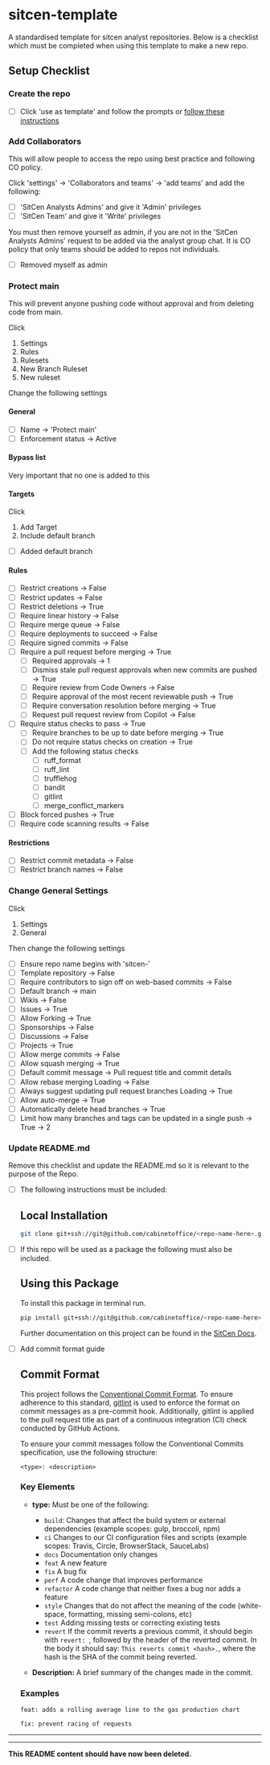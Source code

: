 # sitcen-template

A standardised template for sitcen analyst repositories.
Below is a checklist which must be completed when using this template to make a new repo.

## Setup Checklist

### Create the repo

- [ ] Click 'use as template' and follow the prompts or [follow these instructions](https://docs.github.com/en/repositories/creating-and-managing-repositories/creating-a-repository-from-a-template)

### Add Collaborators

This will allow people to access the repo using best practice and following CO policy.

Click 'settings' -> 'Collaborators and teams' -> 'add teams' and add the following:

- [ ] 'SitCen Analysts Admins' and give it 'Admin' privileges
- [ ] 'SitCen Team' and give it 'Write' privileges

You must then remove yourself as admin, if you are not in the 'SitCen Analysts Admins' request to be added via the analyst group chat. It is CO policy that only teams should be added to repos not individuals.

- [ ] Removed myself as admin

### Protect main

This will prevent anyone pushing code without approval and from deleting code from main.

Click

1. Settings
2. Rules
3. Rulesets
4. New Branch Ruleset
5. New ruleset

Change the following settings

#### General

- [ ] Name -> 'Protect main'
- [ ] Enforcement status -> Active

#### Bypass list

Very important that no one is added to this

#### Targets

Click

1. Add Target
2. Include default branch

- [ ] Added default branch

#### Rules

- [ ] Restrict creations -> False
- [ ] Restrict updates -> False
- [ ] Restrict deletions -> True
- [ ] Require linear history -> False
- [ ] Require merge queue -> False
- [ ] Require deployments to succeed -> False
- [ ] Require signed commits -> False
- [ ] Require a pull request before merging -> True
  - [ ] Required approvals -> 1
  - [ ] Dismiss stale pull request approvals when new commits are pushed -> True
  - [ ] Require review from Code Owners -> False
  - [ ] Require approval of the most recent reviewable push -> True
  - [ ] Require conversation resolution before merging -> True
  - [ ] Request pull request review from Copilot -> False
- [ ] Require status checks to pass -> True
  - [ ] Require branches to be up to date before merging -> True
  - [ ] Do not require status checks on creation -> True
  - [ ] Add the following status checks
    - [ ] ruff_format
    - [ ] ruff_lint
    - [ ] trufflehog
    - [ ] bandit
    - [ ] gitlint
    - [ ] merge_conflict_markers
- [ ] Block forced pushes -> True
- [ ] Require code scanning results -> False

#### Restrictions

- [ ] Restrict commit metadata -> False
- [ ] Restrict branch names -> False

### Change General Settings

Click

1. Settings
2. General

Then change the following settings

- [ ] Ensure repo name begins with 'sitcen-'
- [ ] Template repository -> False
- [ ] Require contributors to sign off on web-based commits -> False
- [ ] Default branch -> main
- [ ] Wikis -> False
- [ ] Issues -> True
- [ ] Allow Forking -> True
- [ ] Sponsorships -> False
- [ ] Discussions -> False
- [ ] Projects -> True
- [ ] Allow merge commits -> False
- [ ] Allow squash merging -> True
- [ ] Default commit message -> Pull request title and commit details
- [ ] Allow rebase merging Loading -> False
- [ ] Always suggest updating pull request branches Loading -> True
- [ ] Allow auto-merge  -> True
- [ ] Automatically delete head branches -> True
- [ ] Limit how many branches and tags can be updated in a single push -> True -> 2

### Update README.md

Remove this checklist and update the README.md so it is relevant to the purpose of the Repo.

- [ ] The following instructions must be included:

  ## Local Installation

    ```sh
    git clone git+ssh://git@github.com/cabinetoffice/<repo-name-here>.git
    ```

- [ ] If this repo will be used as a package the following must also be included.

  ## Using this Package

    To install this package in terminal run.

    ```sh
    pip install git+ssh://git@github.com/cabinetoffice/<repo-name-here>
    ```

    Further documentation on this project can be found in the [SitCen Docs](https://github.com/cabinetoffice/sitcen-docs).

- [ ] Add commit format guide
  ## Commit Format
  
  This project follows the [Conventional Commit Format](https://www.conventionalcommits.org/en/v1.0.0/). To ensure adherence to this standard, [gitlint](https://jorisroovers.com/gitlint/latest/) is used to enforce the format on commit messages as a pre-commit hook. Additionally, gitlint is applied to the pull request title as part of a continuous integration (CI) check conducted by GitHub Actions.
  
  To ensure your commit messages follow the Conventional Commits specification, use the following structure:
  
  `<type>: <description>`
  
  ### Key Elements
  
  - **type:** Must be one of the following:
  
    - `build`: Changes that affect the build system or external dependencies (example scopes: gulp, broccoli, npm)
    - `ci` Changes to our CI configuration files and scripts (example scopes: Travis, Circle, BrowserStack, SauceLabs)
    - `docs` Documentation only changes
    - `feat` A new feature
    - `fix` A bug fix
    - `perf` A code change that improves performance
    - `refactor` A code change that neither fixes a bug nor adds a feature
    - `style` Changes that do not affect the meaning of the code (white-space, formatting, missing semi-colons, etc)
    - `test` Adding missing tests or correcting existing tests
    - `revert` If the commit reverts a previous commit, it should begin with `revert: `, followed by the header of the reverted commit. In the body it should say: `This reverts commit <hash>.`, where the hash is the SHA of the commit being reverted.
  
  - **Description:** A brief summary of the changes made in the commit.
  
  ### Examples
  
  `feat: adds a rolling average line to the gas production chart`

  `fix: prevent racing of requests`
___
___
**This README content should have now been deleted.**
